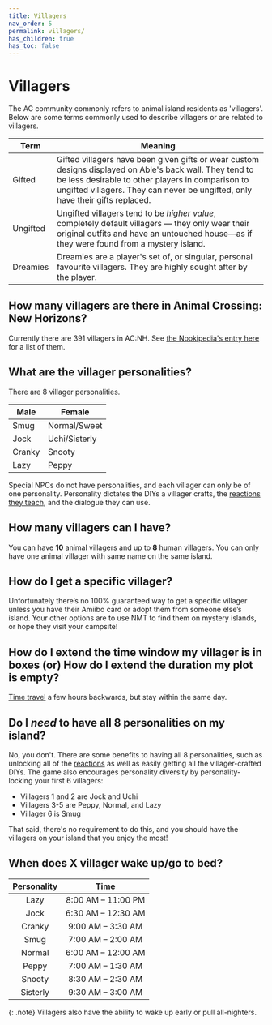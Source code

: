 ```yaml
---
title: Villagers
nav_order: 5
permalink: villagers/
has_children: true
has_toc: false
---
```


# Villagers
The AC community commonly refers to animal island residents as 'villagers'. Below are some terms commonly used to describe villagers or are related to villagers.

|Term|Meaning|
|-|-|
|Gifted|Gifted villagers have been given gifts or wear custom designs displayed on Able's back wall. They tend to be less desirable to other players in comparison to ungifted villagers. They can never be ungifted, only have their gifts replaced.|
|Ungifted|Ungifted villagers tend to be *higher value*, completely default villagers — they only wear their original outfits and have an untouched house—as if they were found from a mystery island.|
|Dreamies|Dreamies are a player's set of, or singular, personal favourite villagers. They are highly sought after by the player.|

## How many villagers are there in Animal Crossing: New Horizons?
Currently there are 391 villagers in AC:NH. See [the Nookipedia's entry here](https://nookipedia.com/wiki/Villagers/New_Horizons) for a list of them.

## What are the villager personalities?
There are 8 villager personalities.

| Male   | Female        |
|--------|---------------|
| Smug   | Normal/Sweet  |
| Jock   | Uchi/Sisterly |
| Cranky | Snooty        |
| Lazy   | Peppy         |

Special NPCs do not have personalities, and each villager can only be of one personality. Personality dictates the DIYs a villager crafts, the [reactions they teach](/acnhfaq/island-life#what-are-reactions), and the dialogue they can use.

## How many villagers can I have?
You can have **10** animal villagers and up to **8** human villagers. You can only have one animal villager with same name on the same island.
 
## How do I get a specific villager?
Unfortunately there’s no 100% guaranteed way to get a specific villager unless you have their Amiibo card or adopt them from someone else’s island. Your other options are to use NMT to find them on mystery islands, or hope they visit your campsite!

## How do I extend the time window my villager is in boxes (or) How do I extend the duration my plot is empty?
[Time travel](/acnhfaq/tt) a few hours backwards, but stay within the same day.

## Do I *need* to have all 8 personalities on my island?
No, you don't. There are some benefits to having all 8 personalities, such as unlocking all of the [reactions](/acnhfaq/island-life#what-are-reactions) as well as easily getting all the villager-crafted DIYs. The game also encourages personality diversity by personality-locking your first 6 villagers:
- Villagers 1 and 2 are Jock and Uchi
- Villagers 3-5 are Peppy, Normal, and Lazy
- Villager 6 is Smug

That said, there's no requirement to do this, and you should have the villagers on your island that you enjoy the most! 

## When does X villager wake up/go to bed?

| Personality |        Time        |
|:-----------:|:------------------:|
|    Lazy     | 8:00 AM – 11:00 PM |
|    Jock     | 6:30 AM – 12:30 AM |
|   Cranky    | 9:00 AM – 3:30 AM  |
|    Smug     | 7:00 AM – 2:00 AM  |
|   Normal    | 6:00 AM – 12:00 AM |
|    Peppy    | 7:00 AM – 1:30 AM  |
|   Snooty    | 8:30 AM – 2:30 AM  |
|  Sisterly   | 9:30 AM – 3:00 AM  |

{: .note}
Villagers also have the ability to wake up early or pull all-nighters.



